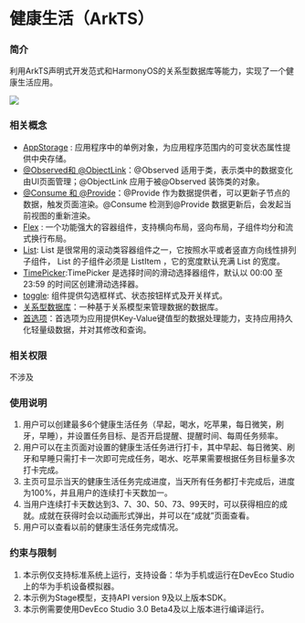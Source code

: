 # 健康生活（ArkTS）

### 简介
利用ArkTS声明式开发范式和HarmonyOS的关系型数据库等能力，实现了一个健康生活应用。

![](screenshots/health_life.gif)

### 相关概念
- [AppStorage](https://developer.harmonyos.com/cn/docs/documentation/doc-guides/ts-application-states-appstorage-0000001333321265#ZH-CN_TOPIC_0000001333321265__appstorage%E6%8E%A5%E5%8F%A3) : 应用程序中的单例对象，为应用程序范围内的可变状态属性提供中央存储。
- [@Observed和 @ObjectLink](https://developer.harmonyos.com/cn/docs/documentation/doc-guides/ts-other-states-observed-objectlink-0000001281201222)：@Observed 适用于类，表示类中的数据变化由UI页面管理；@ObjectLink 应用于被@Observed 装饰类的对象。
- [@Consume 和 @Provide](https://developer.harmonyos.com/cn/docs/documentation/doc-guides/ts-other-states-consume-provide-0000001333321277)：@Provide 作为数据提供者，可以更新子节点的数据，触发页面渲染。@Consume 检测到@Provide 数据更新后，会发起当前视图的重新渲染。
- [Flex](https://developer.harmonyos.com/cn/docs/documentation/doc-references/ts-container-flex-0000001281001250) : 一个功能强大的容器组件，支持横向布局，竖向布局，子组件均分和流式换行布局。
- [List](https://developer.harmonyos.com/cn/docs/documentation/doc-references/ts-container-list-0000001333800573): List 是很常用的滚动类容器组件之一，它按照水平或者竖直方向线性排列子组件， List 的子组件必须是 ListItem ，它的宽度默认充满 List 的宽度。
- [TimePicker](https://developer.harmonyos.com/cn/docs/documentation/doc-references/ts-basic-components-timepicker-0000001281480698):TimePicker 是选择时间的滑动选择器组件，默认以 00:00 至 23:59 的时间区创建滑动选择器。
- [toggle](https://developer.harmonyos.com/cn/docs/documentation/doc-references/ts-basic-components-toggle-0000001281361118): 组件提供勾选框样式、状态按钮样式及开关样式。
- [关系型数据库](https://developer.harmonyos.com/cn/docs/documentation/doc-references/js-apis-data-rdb-0000001281001102)：一种基于关系模型来管理数据的数据库。
- [首选项](https://developer.harmonyos.com/cn/docs/documentation/doc-references/js-apis-data-storage-0000001281360982)：首选项为应用提供Key-Value键值型的数据处理能力，支持应用持久化轻量级数据，并对其修改和查询。

### 相关权限
不涉及

### 使用说明

1. 用户可以创建最多6个健康生活任务（早起，喝水，吃苹果，每日微笑，刷牙，早睡），并设置任务目标、是否开启提醒、提醒时间、每周任务频率。
2. 用户可以在主页面对设置的健康生活任务进行打卡，其中早起、每日微笑、刷牙和早睡只需打卡一次即可完成任务，喝水、吃苹果需要根据任务目标量多次打卡完成。
3. 主页可显示当天的健康生活任务完成进度，当天所有任务都打卡完成后，进度为100%，并且用户的连续打卡天数加一。
4. 当用户连续打卡天数达到3、7、30、50、73、99天时，可以获得相应的成就。成就在获得时会以动画形式弹出，并可以在“成就”页面查看。
5. 用户可以查看以前的健康生活任务完成情况。

### 约束与限制
1. 本示例仅支持标准系统上运行，支持设备：华为手机或运行在DevEco Studio上的华为手机设备模拟器。
2. 本示例为Stage模型，支持API version 9及以上版本SDK。
3. 本示例需要使用DevEco Studio 3.0 Beta4及以上版本进行编译运行。


